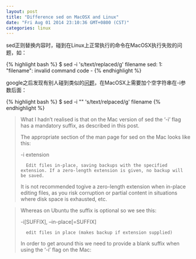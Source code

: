 ```yaml
---
layout: post
title: "Difference sed on MacOSX and Linux"
date: "Fri Aug 01 2014 23:10:36 GMT+0800 (CST)"
categories: linux
---
```


sed正则替换内容时，碰到在Linux上正常执行的命令在MacOSX执行失败的问题，如：

{% highlight bash %}
$ sed -i 's/text/replaced/g' filename
sed: 1: "filename": invalid command code -
{% endhighlight %}

google之后发现有别人碰到类似的[问题](http://www.markhneedham.com/blog/2011/01/14/sed-sed-1-invalid-command-code-r-on-mac-os-x/)，在MacOSX上需要加个空字符串在-i参数后面：

{% highlight bash %}
$ sed -i "" 's/text/relpaced/g' filename
{% endhighlight %}

> What I hadn’t realised is that on the Mac version of sed the ‘-i’ flag has a mandatory suffix, as described in this post.
>
> The appropriate section of the man page for sed on the Mac looks like this:
>
>    -i extension
>
>       Edit files in-place, saving backups with the specified extension. If a zero-length extension is given, no backup will be saved.
>
> It is not recommended togive a zero-length extension when in-place editing files, as you risk corruption or partial content in situations where disk space is exhausted, etc.


> Whereas on Ubuntu the suffix is optional so we see this:
>
>   -i[SUFFIX], –in-place[=SUFFIX]
>
>       edit files in place (makes backup if extension supplied)
>
> In order to get around this we need to provide a blank suffix when using the ‘-i’ flag on the Mac:


